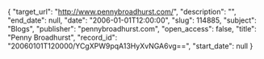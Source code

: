 {
  "target_url": "http://www.pennybroadhurst.com/", 
  "description": "", 
  "end_date": null, 
  "date": "2006-01-01T12:00:00", 
  "slug": 114885, 
  "subject": "Blogs", 
  "publisher": "pennybroadhurst.com", 
  "open_access": false, 
  "title": "Penny Broadhurst", 
  "record_id": "20060101T120000/YCgXPW9pqA13HyXvNGA6vg==", 
  "start_date": null
}

